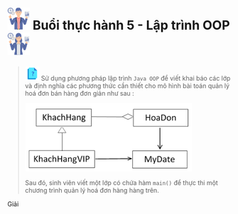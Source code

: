 # ![Executive Malepng](https://raw.githubusercontent.com/Zenfection/Image/master/2021/03/05-19-06-19-Executive%20Male.png) Buổi thực hành 5 - Lập trình OOP![Executive Femalepng](https://raw.githubusercontent.com/Zenfection/Image/master/2021/03/05-19-07-40-Executive%20Female.png)

> ![icons8-questions.png](https://raw.githubusercontent.com/Zenfection/Image/master/2021/03/05-12-38-09-icons8-questions.png) Sử dụng phương pháp lập trình  `Java OOP` để viết khai báo các lớp và định nghĩa các phương thức cần thiết cho mô hình bài toán quản lý hoá đơn bán hàng đơn giản như sau : 
> 
> ![Ảnh chụp Màn hình 2021-03-12 lúc 11.57.40.png](https://raw.githubusercontent.com/Zenfection/Image/master/2021/03/12-11-57-42-A%CC%89nh%20chu%CC%A3p%20Ma%CC%80n%20hi%CC%80nh%202021-03-12%20lu%CC%81c%2011.57.40.png)
> 
> Sau đó, sinh viên viết một lớp có chứa hàm `main()` để thực thi một chương trình quản lý hoá đơn hàng hàng trên.

Giải